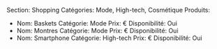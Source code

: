 Section: Shopping
Catégories: Mode, High-tech, Cosmétique
Produits:
- Nom: Baskets
  Catégorie: Mode
  Prix: €
  Disponibilité: Oui
- Nom: Montres
  Catégorie: Mode
  Prix: €
  Disponibilité: Oui
- Nom: Smartphone
  Catégorie: High-tech
  Prix: €
  Disponibilité: Oui
